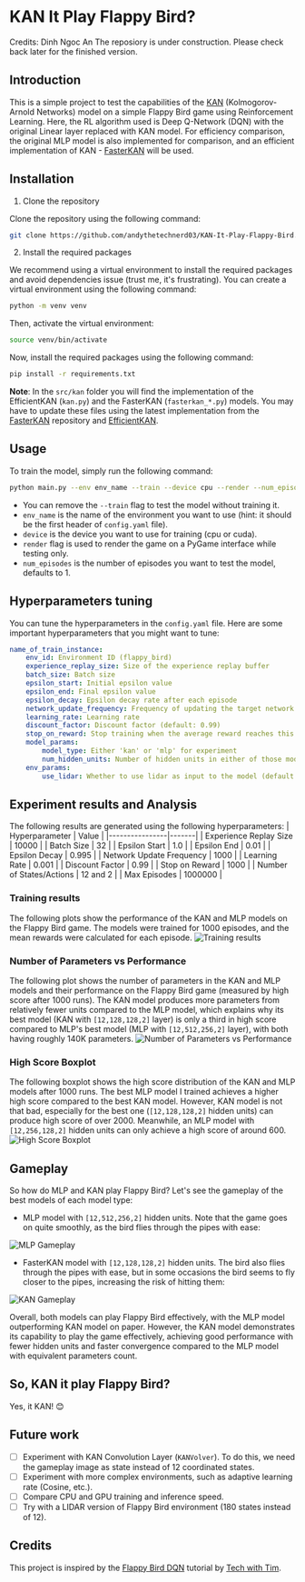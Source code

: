 # KAN It Play Flappy Bird?
Credits: Dinh Ngoc An
The reposiory is under construction. Please check back later for the finished version.

## Introduction
This is a simple project to test the capabilities of the [KAN](https://arxiv.org/abs/2404.19756) (Kolmogorov-Arnold Networks) model on a simple Flappy Bird game using Reinforcement Learning. Here, the RL algorithm used is Deep Q-Network (DQN) with the original Linear layer replaced with KAN model. For efficiency comparison, the original MLP model is also implemented for comparison, and an efficient implementation of KAN - [FasterKAN](https://github.com/AthanasiosDelis/faster-kan) will be used.

## Installation
1. Clone the repository

Clone the repository using the following command:
```bash
git clone https://github.com/andythetechnerd03/KAN-It-Play-Flappy-Bird.git
```

2. Install the required packages

We recommend using a virtual environment to install the required packages and avoid dependencies issue (trust me, it's frustrating). You can create a virtual environment using the following command:
```bash
python -m venv venv
```
Then, activate the virtual environment:
```bash
source venv/bin/activate
```
Now, install the required packages using the following command:
```bash
pip install -r requirements.txt
```

**Note**: In the `src/kan` folder you will find the implementation of the EfficientKAN (`kan.py`) and the FasterKAN (`fasterkan_*.py`) models. You may have to update these files using the latest implementation from the [FasterKAN](https://github.com/AthanasiosDelis/faster-kan) repository and [EfficientKAN](https://github.com/Blealtan/efficient-kan/tree/master).

## Usage
To train the model, simply run the following command:
```bash
python main.py --env env_name --train --device cpu --render --num_episodes num_episodes
```
- You can remove the `--train` flag to test the model without training it.
- `env_name` is the name of the environment you want to use (hint: it should be the first header of `config.yaml` file).
- `device` is the device you want to use for training (cpu or cuda).
- `render` flag is used to render the game on a PyGame interface while testing only.
- `num_episodes` is the number of episodes you want to test the model, defaults to 1.

## Hyperparameters tuning
You can tune the hyperparameters in the `config.yaml` file. Here are some important hyperparameters that you might want to tune:
```yaml
name_of_train_instance:
    env_id: Environment ID (flappy_bird)
    experience_replay_size: Size of the experience replay buffer
    batch_size: Batch size
    epsilon_start: Initial epsilon value
    epsilon_end: Final epsilon value
    epsilon_decay: Epsilon decay rate after each episode
    network_update_frequency: Frequency of updating the target network
    learning_rate: Learning rate
    discount_factor: Discount factor (default: 0.99)
    stop_on_reward: Stop training when the average reward reaches this value
    model_params:
        model_type: Either 'kan' or 'mlp' for experiment
        num_hidden_units: Number of hidden units in either of those model types (note that we only have one hidden layer).
    env_params:
        use_lidar: Whether to use lidar as input to the model (default: False)
```

## Experiment results and Analysis
The following results are generated using the following hyperparameters:
| Hyperparameter | Value |
|----------------|-------|
| Experience Replay Size | 10000 |
| Batch Size | 32 |
| Epsilon Start | 1.0 |
| Epsilon End | 0.01 |
| Epsilon Decay | 0.995 |
| Network Update Frequency | 1000 |
| Learning Rate | 0.001 |
| Discount Factor | 0.99 |
| Stop on Reward | 1000 |
| Number of States/Actions | 12 and 2 |
| Max Episodes | 1000000 |


### Training results
The following plots show the performance of the KAN and MLP models on the Flappy Bird game. The models were trained for 1000 episodes, and the mean rewards were calculated for each episode.
![Training results](results/dqn_training_best_reward_by_episodes.png)

### Number of Parameters vs Performance
The following plot shows the number of parameters in the KAN and MLP models and their performance on the Flappy Bird game (measured by high score after 1000 runs). The KAN model produces more parameters from relatively fewer units compared to the MLP model, which explains why its best model (KAN with `[12,128,128,2]` layer) is only a third in high score compared to MLP's best model (MLP with `[12,512,256,2]` layer), with both having roughly 140K parameters.
![Number of Parameters vs Performance](results/num_params_vs_high_score.png)

### High Score Boxplot
The following boxplot shows the high score distribution of the KAN and MLP models after 1000 runs. The best MLP model I trained achieves a higher high score compared to the best KAN model. However, KAN model is not that bad, especially for the best one (`[12,128,128,2]` hidden units) can produce high score of over 2000. Meanwhile, an MLP model with `[12,256,128,2]` hidden units can only achieve a high score of around 600.
![High Score Boxplot](results/high_score_boxplot.png)

## Gameplay
So how do MLP and KAN play Flappy Bird? Let's see the gameplay of the best models of each model type:
- MLP model with `[12,512,256,2]` hidden units. Note that the game goes on quite smoothly, as the bird flies through the pipes with ease:

![MLP Gameplay](videos/flappy_bird_mlp_512_256.gif)
- FasterKAN model with `[12,128,128,2]` hidden units. The bird also flies through the pipes with ease, but in some occasions the bird seems to fly closer to the pipes, increasing the risk of hitting them:

![KAN Gameplay](videos/flappy_bird_fasterkan_128_128.gif)

Overall, both models can play Flappy Bird effectively, with the MLP model outperforming KAN model on paper. However, the KAN model demonstrates its capability to play the game effectively, achieving good performance with fewer hidden units and faster convergence compared to the MLP model with equivalent parameters count.

## So, KAN it play Flappy Bird?
Yes, it KAN! :blush:

## Future work
- [ ] Experiment with KAN Convolution Layer (`KANVolver`). To do this, we need the gameplay image as state instead of 12 coordinated states.
- [ ] Experiment with more complex environments, such as adaptive learning rate (Cosine, etc.).
- [ ] Compare CPU and GPU training and inference speed.
- [ ] Try with a LIDAR version of Flappy Bird environment (180 states instead of 12).

## Credits
This project is inspired by the [Flappy Bird DQN](https://www.youtube.com/watch?v=Ejv8yv5-i0M) tutorial by [Tech with Tim](https://www.youtube.com/channel/UC4JX40jDee_tINbkjycV4Sg).





